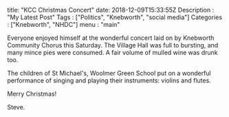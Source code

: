 title: "KCC Christmas Concert"
date: 2018-12-09T15:33:55Z
Description : "My Latest Post"
Tags : ["Politics", "Knebworth", "social media"]
Categories : ["Knebworth", "NHDC"]
menu : "main"



Everyone enjoyed himself at the wonderful concert laid on by Knebworth Community Chorus this Saturday. The Village Hall was full to bursting, and many mince pies were consumed. A fair volume of mulled wine was drunk too.

The children of St Michael's,  Woolmer Green School put on a wonderful performance of singing and playing their instruments: violins and flutes.

Merry Christmas!

Steve.  
